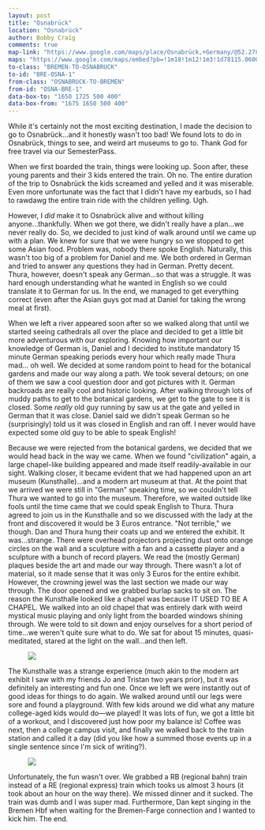 ```yaml
---
layout: post
title: "Osnabrück"
location: "Osnabrück"
author: Bobby Craig
comments: true
map-link: "https://www.google.com/maps/place/Osnabrück,+Germany/@52.2780709,7.9853898,12z/data=!3m1!4b1!4m5!3m4!1s0x47b9e598697b5d4d:0x426cf7763005c60!8m2!3d52.2799112!4d8.0471788"
maps: "https://www.google.com/maps/embed?pb=!1m18!1m12!1m3!1d78115.06004707942!2d7.985390142329762!3d52.27796588265486!2m3!1f0!2f0!3f0!3m2!1i1024!2i768!4f13.1!3m3!1m2!1s0x47b9e598697b5d4d%3A0x426cf7763005c60!2sOsnabr%C3%BCck%2C+Germany!5e0!3m2!1sen!2sus!4v1489263637904"
to-class: "BREMEN-TO-OSNABRUCK"
to-id: "BRE-OSNA-1"
from-class: "OSNABRUCK-TO-BREMEN"
from-id: "OSNA-BRE-1"
data-box-to: "1650 1725 500 400"
data-box-from: "1675 1650 500 400"
---
```


<div class="{{ page.to-class }}" data-from="{% if page.data-box-from %}{{ page.data-box-from }}{% endif %}" data-to="{% if page.data-box-to %}{{ page.data-box-to }}{% endif %}">
<p>While it's certainly not the most exciting destination, I made the decision to go to Osnabrück...and it honestly wasn't too bad! We found lots to do in Osnabrück, things to see, and weird art museums to go to. Thank God for free travel via our SemesterPass.</p>

<p>When we first boarded the train, things were looking up. Soon after, these young parents and their 3 kids entered the train. Oh no. The entire duration of the trip to Osnabrück the kids screamed and yelled and it was miserable. Even more unfortunate was the fact that I didn't have my earbuds, so I had to rawdawg the entire train ride with the children yelling. Ugh.</p>

<p>However, I <em>did</em> make it to Osnabrück alive and without killing anyone...thankfully. When we got there, we didn't really have a plan...we never really do. So, we decided to just kind of walk around until we came up with a plan. We knew for sure that we were hungry so we stopped to get some Asian food. Problem was, nobody there spoke English. Naturally, this wasn't too big of a problem for Daniel and me. We both ordered in German and tried to answer any questions they had in German. Pretty decent. Thura, however, doesn't speak any German...so that was a struggle. It was hard enough understanding what he wanted in English so we could translate it to German for us. In the end, we managed to get everything correct (even after the Asian guys got mad at Daniel for taking the wrong meal at first).</p>

<p>When we left a river appeared soon after so we walked along that until we started seeing cathedrals all over the place and decided to get a little bit more adventurous with our exploring. Knowing how important our knowledge of German is, Daniel and I decided to institute mandatory 15 minute German speaking periods every hour which really made Thura mad... oh well. We decided at some random point to head for the botanical gardens and made our way along a path. We took several detours; on one of them we saw a cool question door and got pictures with it. German backroads are really cool and historic looking. After walking through lots of muddy paths to get to the botanical gardens, we get to the gate to see it is closed. Some <em>really</em> old guy running by saw us at the gate and yelled in German that it was close. Daniel said we didn't speak German so he (surprisingly) told us it was closed in English and ran off. I never would have expected some old guy to be able to speak English!</p>
</div>

<p>Because we were rejected from the botanical gardens, we decided that we would head back in the way we came. When we found "civilization" again, a large chapel-like building appeared and made itself readily-available in our sight. Walking closer, it became evident that we had happened upon an art museum (Kunsthalle)...and a modern art museum at that. At the point that we arrived we were still in "German" speaking time, so we couldn't tell Thura we wanted to go into the museum. Therefore, we waited outside like fools until the time came that we could speak English to Thura. Thura agreed to join us in the Kunsthalle and so we discussed with the lady at the front and discovered it would be 3 Euros entrance. "Not terrible," we though. Dan and Thura hung their coats up and we entered the exhibit. It was...strange. There were overhead projectors projecting dust onto orange circles on the wall and a sculpture with a fan and a cassette player and a sculpture with a bunch of record players. We read the (mostly German) plaques beside the art and made our way through. There wasn't a lot of material, so it made sense that it was only 3 Euros for the entire exhibit. However, the crowning jewel was the last section we made our way through. The door opened and we grabbed burlap sacks to sit on. The reason the Kunsthalle looked like a chapel was because IT USED TO BE A CHAPEL. We walked into an old chapel that was entirely dark with weird mystical music playing and only light from the boarded windows shining through. We were told to sit down and enjoy ourselves for a short period of time...we weren't quite sure what to do. We sat for about 15 minutes, quasi-meditated, stared at the light on the wall...and then left.</p>

<figure>
  <img src="/im-ausland/img/post-imgs/kunsthalle-min.jpg">
</figure>

<div class="{{ page.from-class }}" data-from="{% if page.data-box-to %}{{ page.data-box-to }}{% endif %}" data-to="{% if page.data-box-from %}{{ page.data-box-from }}{% endif %}">

<p>The Kunsthalle was a strange experience (much akin to the modern art exhibit I saw with my friends Jo and Tristan two years prior), but it was definitely an interesting and fun one. Once we left we were instantly out of good ideas for things to do again. We walked around until our legs were sore and found a playground. With few kids around we did what any mature college-aged kids would do&mdash;we played! It was lots of fun, we got a little bit of a workout, and I discovered just how poor my balance is! Coffee was next, then a college campus visit, and finally we walked back to the train station and called it a day (did you like how a summed those events up in a single sentence since I'm sick of writing?).</p>

<figure>
  <img src="/im-ausland/img/post-imgs/colorful-houses-osnabruck-min.jpg">
</figure>

<p>Unfortunately, the fun wasn't over. We grabbed a RB (regional bahn) train instead of a RE (regional express) train which tooks us almost 3 hours (it took about an hour on the way there). We missed dinner and it sucked. The train was dumb and I was super mad. Furthermore, Dan kept singing in the Bremen Hbf when waiting for the Bremen-Farge connection and I wanted to kick him. The end.</p>

</div>
